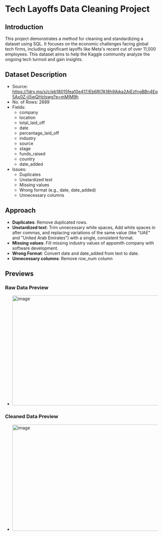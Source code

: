 # Tech Layoffs Data Cleaning Project

## Introduction
This project demonstrates a method for cleaning and standardizing a dataset using SQL. It focuses on the economic challenges facing global tech firms, including significant layoffs like Meta's recent cut of over 11,000 employees. This dataset aims to help the Kaggle community analyze the ongoing tech turmoil and gain insights.

## Dataset Description
  - Source: https://1drv.ms/x/c/eb18015fea10e417/Eb6RI7A18h9Ajka2AjEzfngBBn4Eq5Ax0Z-ii5wQHzIswg?e=mMIM9h 
  - No. of Rows: 2689
  - Fields:
      - company
      - location
      - total_laid_off
      - date
      - percentage_laid_off
      - industry
      - source
      - stage
      - funds_raised
      - country
      - date_added
   - Issues:
      - Duplicates
      - Unstardized text
      - Missing values
      - Wrong format (e.g., date, date_added)
      - Unnecessary columns 

  ## Approach
   - **Duplicates**: Remove duplicated rows.
   - **Unstardized text**: Trim unnecessary white spaces, Add white spaces in after commas, and replacing variations of the same value (like "UAE" and "United Arab Emirates") with a single, consistent format.
   - **Missing values**: Fill missing industry values of appsmith company with software development.
   - **Wrong Format**: Convert date and date_added from text to date.
   - **Unnecessary columns**: Remove row_num column

  ## Previews
  ### Raw Data Preview
   - <img width="1061" height="361" alt="image" src="https://github.com/user-attachments/assets/fc88413d-cf75-4ab6-9ea5-48d20984043b" />

  ### Cleaned Data Preview
   - <img width="1102" height="349" alt="image" src="https://github.com/user-attachments/assets/911b7f64-c7eb-4e6a-bcc9-fc6106f5fc4c" />

     
